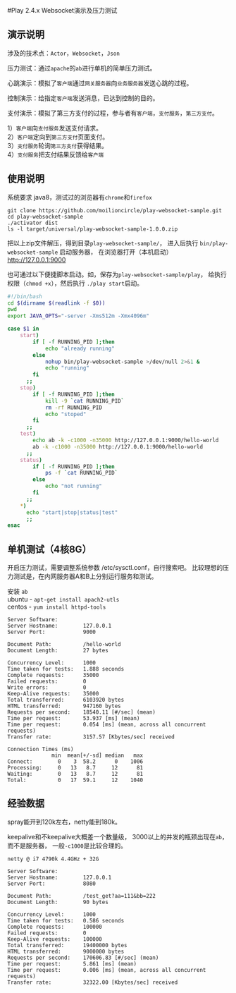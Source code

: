 #Play 2.4.x Websocket演示及压力测试


## 演示说明

涉及的技术点：`Actor`，`Websocket`，`Json`

压力测试：通过`apache`的`ab`进行单机的简单压力测试。

心跳演示：模拟了`客户端`通过`网关服务器`向`业务服务器`发送心跳的过程。

控制演示：给指定`客户端`发送消息，已达到控制的目的。

支付演示：模拟了第三方支付的过程，参与者有`客户端`，`支付服务`，`第三方支付`。

1）`客户端`向`支付服务`发送支付请求。  
2）`客户端`定向到`第三方支付`页面支付。  
3）`支付服务`轮询`第三方支付`获得结果。  
4）`支付服务`把支付结果反馈给`客户端`  


## 使用说明

系统要求 java8，测试过的浏览器有`chrome`和`firefox`

```
git clone https://github.com/moilioncircle/play-websocket-sample.git
cd play-websocket-sample
./activator dist
ls -l target/universal/play-websocket-sample-1.0.0.zip
```

把以上zip文件解压，得到目录`play-websocket-sample/`，
进入后执行 `bin/play-websocket-sample` 启动服务器，
在浏览器打开（本机启动） http://127.0.0.1:9000

也可通过以下便捷脚本启动。如，保存为`play-websocket-sample/play`，
给执行权限（`chmod +x`），然后执行 `./play start`启动。

``` bash
#!/bin/bash
cd $(dirname $(readlink -f $0))
pwd
export JAVA_OPTS="-server -Xms512m -Xmx4096m"

case $1 in
    start)
        if [ -f RUNNING_PID ];then
            echo "already running"
        else
            nohup bin/play-websocket-sample >/dev/null 2>&1 &
            echo "running"
        fi
      ;;
    stop)
        if [ -f RUNNING_PID ];then
            kill -9 `cat RUNNING_PID`
            rm -rf RUNNING_PID
            echo "stoped"
        fi
      ;;
    test)
        echo ab -k -c1000 -n35000 http://127.0.0.1:9000/hello-world
        ab -k -c1000 -n35000 http://127.0.0.1:9000/hello-world
      ;;
    status)
        if [ -f RUNNING_PID ];then
            ps -f `cat RUNNING_PID`
        else
            echo "not running"
        fi
      ;;
    *)
      echo "start|stop|status|test"
      ;;
esac
```

## 单机测试（4核8G）

开启压力测试，需要调整系统参数 /etc/sysctl.conf，自行搜索吧。
比较理想的压力测试是，在内网服务器A和B上分别运行服务和测试。

安装 `ab`  
ubuntu - `apt-get install apach2-utls`  
centos - `yum install httpd-tools`  

```
Server Software:        
Server Hostname:        127.0.0.1
Server Port:            9000

Document Path:          /hello-world
Document Length:        27 bytes

Concurrency Level:      1000
Time taken for tests:   1.888 seconds
Complete requests:      35000
Failed requests:        0
Write errors:           0
Keep-Alive requests:    35000
Total transferred:      6103920 bytes
HTML transferred:       947160 bytes
Requests per second:    18540.11 [#/sec] (mean)
Time per request:       53.937 [ms] (mean)
Time per request:       0.054 [ms] (mean, across all concurrent requests)
Transfer rate:          3157.57 [Kbytes/sec] received

Connection Times (ms)
              min  mean[+/-sd] median   max
Connect:        0    3  58.2      0    1006
Processing:     0   13   8.7     12      81
Waiting:        0   13   8.7     12      81
Total:          0   17  59.1     12    1040
```

## 经验数据

spray能开到120k左右，netty能到180k。

keepalive和不keepalive大概差一个数量级，
3000以上的并发的瓶颈出现在`ab`，而不是服务器，
一般`-c1000`是比较合理的。

```
netty @ i7 4790k 4.4GHz + 32G

Server Software:
Server Hostname:        127.0.0.1
Server Port:            8080

Document Path:          /test_get?aa=111&bb=222
Document Length:        90 bytes

Concurrency Level:      1000
Time taken for tests:   0.586 seconds
Complete requests:      100000
Failed requests:        0
Keep-Alive requests:    100000
Total transferred:      19400000 bytes
HTML transferred:       9000000 bytes
Requests per second:    170606.83 [#/sec] (mean)
Time per request:       5.861 [ms] (mean)
Time per request:       0.006 [ms] (mean, across all concurrent requests)
Transfer rate:          32322.00 [Kbytes/sec] received
```